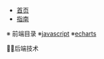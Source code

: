 <!-- docs/_sidebar.md -->

* [首页](/)
* [指南](guide)

※ 前端目录
    ※[javascript](qian/javascript/)
    ※[echarts](qian/echarts/)

👩‍🔧后端技术